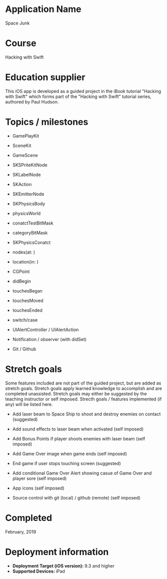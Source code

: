 # Application Name
Space Junk

# Course
Hacking with Swift

# Education supplier
This iOS app is developed as a guided project in the iBook tutorial "Hacking with Swift" which forms part of the "Hacking with Swift" tutorial series, authored by Paul Hudson. 

# Topics / milestones
- GamePlayKit

- SceneKit

- GameScene

- SKSPriteKitNode

- SKLabelNode

- SKAction

- SKEmitterNode

- SKPhysicsBody

- physicsWorld

- conatctTestBitMask

- categoryBitMask

- SKPhysicsConatct

- nodes(at: )

- location(in: )

- CGPoint

- didBegin

- touchesBegan

- touchesMoved

- touchesEnded

- switch/case

- UIAlertController / UIAlertAction

- Notification / observer (with didSet)

- Git / Github

# Stretch goals
Some features included are not part of the guided project, but are added as stretch goals. Stretch goals apply learned knowledge to accomplish and are completed unassisted. Stretch goals may either be suggested by the teaching instructor or self imposed. Strecth goals / features implemented (if any) will be listed here.

- Add laser beam to Space Ship to shoot and destroy enemies on contact (suggested)

- Add sound effects to laser beam when activated (self imposed)

- Add Bonus Points if player shoots enemies with laser beam (self imposed)

- Add Game Over image when game ends (self imposed)

- End game if user stops touching screen (suggested)

- Add conditional Game Over Alert showing casue of Game Over and player sore (self imposed)

- App icons (self imposed)

- Source control with git (local) / github (remote) (self imposed)

# Completed
February, 2019

# Deployment information
- <strong>Deployment Target (iOS version): </strong>9.3 and higher
- <strong>Supported Devices: </strong>iPad
